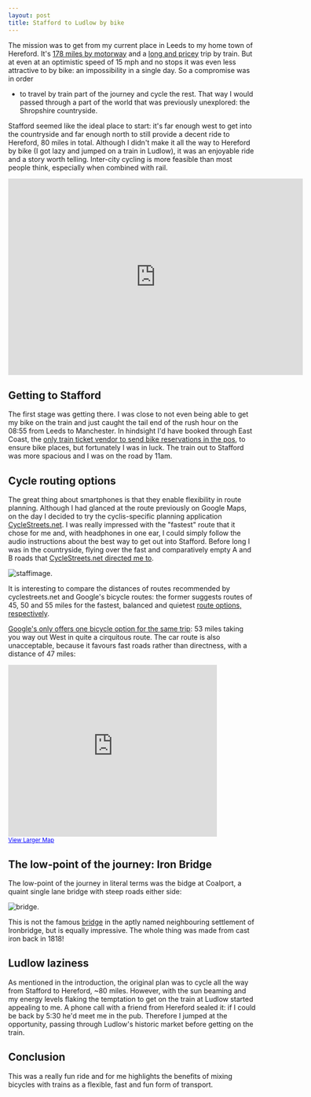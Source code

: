 ```yaml
---
layout: post
title: Stafford to Ludlow by bike
---
```


The mission was to get from my current place in Leeds to my home
town of Hereford. It's [178 miles by motorway](https://maps.google.com/maps?saddr=Leeds,+UK&daddr=Hereford&hl=en&sll=37.0625,-95.677068&sspn=38.554089,86.572266&geocode=FTPvNAMd61zo_ymZvWTaSj55SDGp3BMC_bqtUQ%3BFU5RGgMduo7W_ylBU26qJdRvSDGWbDz9S5qc1Q&t=h&mra=ls&z=8)
and a [long and
pricey](http://ojp.nationalrail.co.uk/service/timesandfares/LDS/HFD/today/1045/dep)
trip by
train. But at even at an optimistic speed of 15 mph and no stops it was even less
attractive to by bike: an impossibility in a single day. So a compromise was in order
- to travel by train part of the journey and cycle the rest. That way I would
passed through a part of the world that was previously unexplored: the
Shropshire countryside.



Stafford seemed like the ideal place to start: it's far enough west to get into
the countryside and far enough north to still provide a decent ride to Hereford,
80 miles in total. Although I didn't make it all the way to Hereford by bike (I
got lazy and jumped on a train in Ludlow), it was an enjoyable ride and a
story worth telling. Inter-city cycling is more feasible than most people think,
especially when combined with rail.

<iframe src="http://www.gpsies.com/mapOnly.do?fileId=shybcymaesmgwffg" width="600" height="400" frameborder="0" scrolling="no" marginheight="0" marginwidth="0"></iframe>

<!--more-->

## Getting to Stafford

The first stage was getting there. I was close to not even being able
to get my bike on the train and just caught the tail end of the rush hour
on the 08:55 from Leeds to Manchester. In hindsight I'd have booked through
East Coast, the [only train ticket vendor to send bike reservations in the
pos](http://www.cyclescheme.co.uk/community/how-to/bike-rail-commuting),
to ensure bike places, but fortunately I was in luck. The train out to Stafford
was more spacious and I was on the road by 11am.

## Cycle routing options

The great thing about smartphones is that they enable flexibility in route
planning. Although I had glanced at the route previously on Google Maps, on the
day I decided to try the cyclis-specific planning application
[CycleStreets.net](http://www.cyclestreets.net/). I was really impressed with
the "fastest" route that it chose for me and, with headphones in one ear, I
could simply follow the audio instructions about the best way to get out into
Stafford. Before long I was in the countryside, flying over the fast and
comparatively empty A and B roads that
[CycleStreets.net directed me to](http://www.cyclestreets.net/journey/40931228/).

![staffimage](http://dl.dropboxusercontent.com/u/15008199/img/staff2lud-cc.png).

It is interesting to compare the distances of routes recommended by
cyclestreets.net and Google's bicycle routes: the former suggests routes of 45,
50 and 55 miles for the fastest, balanced and quietest [route options,
respectively](http://www.cyclestreets.net/help/overview/).

[Google's only offers one bicycle option for the same
trip](https://maps.google.com/maps?saddr=Stafford,+UK&daddr=ludlow&hl=en&ll=52.588032,-2.426605&spn=0.463051,1.352692&sll=52.587297,-2.411246&sspn=0.463059,1.352692&geocode=FSXEJQMdLKTf_ylffQttf4JwSDEIWNgR1bNHGw%3BFYURHwMdx5bW_ylLK1nDtxRwSDEOGXwYP9AZfA&t=h&dirflg=b&mra=ltm&z=10&lci=bike):
53 miles taking you way out West in quite a cirquitous route. The car route is
also unacceptable, because it favours fast roads rather than directness, with a
distance of 47 miles:

<iframe width="425" height="350" frameborder="0" scrolling="no" marginheight="0" marginwidth="0" src="https://maps.google.com/maps?f=d&amp;source=s_d&amp;saddr=Stafford,+UK&amp;daddr=ludlow&amp;hl=en&amp;geocode=FSXEJQMdLKTf_ylffQttf4JwSDEIWNgR1bNHGw%3BFYURHwMdx5bW_ylLK1nDtxRwSDEOGXwYP9AZfA&amp;aq=t&amp;sll=52.588032,-2.426605&amp;sspn=0.463051,1.352692&amp;t=h&amp;mra=ltm&amp;ie=UTF8&amp;ll=52.588032,-2.426605&amp;spn=0.439152,0.609723&amp;output=embed"></iframe><br /><small><a href="https://maps.google.com/maps?f=d&amp;source=embed&amp;saddr=Stafford,+UK&amp;daddr=ludlow&amp;hl=en&amp;geocode=FSXEJQMdLKTf_ylffQttf4JwSDEIWNgR1bNHGw%3BFYURHwMdx5bW_ylLK1nDtxRwSDEOGXwYP9AZfA&amp;aq=t&amp;sll=52.588032,-2.426605&amp;sspn=0.463051,1.352692&amp;t=h&amp;mra=ltm&amp;ie=UTF8&amp;ll=52.588032,-2.426605&amp;spn=0.439152,0.609723" style="color:#0000FF;text-align:left">View Larger Map</a></small>

<!--compare google with cyclestreets-->

## The low-point of the journey: Iron Bridge

The low-point of the journey in literal terms was the bidge at Coalport,
a quaint single lane bridge with steep roads either side:

![bridge](http://s0.geograph.org.uk/geophotos/02/05/08/2050843_dd4d555e.jpg).

This is not the famous [bridge](http://en.wikipedia.org/wiki/Ironbridge) in
the aptly named neighbouring settlement of Ironbridge, but is equally
impressive. The whole thing was made from cast iron back in 1818!

## Ludlow laziness

As mentioned in the introduction, the original plan was to cycle all the way
from Stafford to Hereford, ~80 miles. However, with the sun beaming and my
energy levels flaking the temptation to get on the train at Ludlow started
appealing to me. A phone call with a friend from Hereford sealed it: if I could
be back by 5:30 he'd meet me in the pub. Therefore I jumped at the opportunity,
passing through Ludlow's historic market before getting on the train.

## Conclusion

This was a really fun ride and for me highlights the benefits of mixing bicycles
with trains as a flexible, fast and fun form of transport.
